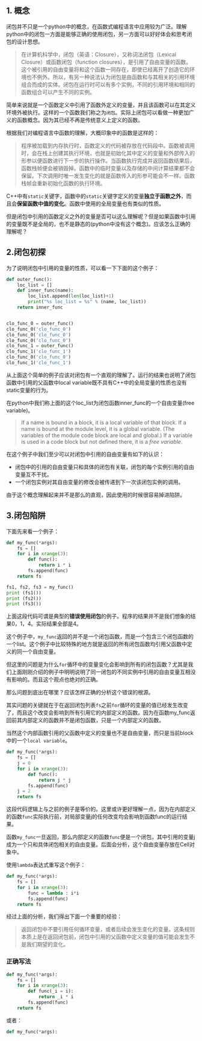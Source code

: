 ## 1. 概念
闭包并不只是一个python中的概念，在函数式编程语言中应用较为广泛。理解python中的闭包一方面是能够正确的使用闭包，另一方面可以好好体会和思考闭包的设计思想。

> 在计算机科学中，闭包（英语：Closure），又称词法闭包（Lexical Closure）或函数闭包（function closures），是引用了自由变量的函数。这个被引用的自由变量将和这个函数一同存在，即使已经离开了创造它的环境也不例外。所以，有另一种说法认为闭包是由函数和与其相关的引用环境组合而成的实体。闭包在运行时可以有多个实例，不同的引用环境和相同的函数组合可以产生不同的实例。



简单来说就是一个函数定义中引用了函数外定义的变量，并且该函数可以在其定义环境外被执行。这样的一个函数我们称之为`闭包`。实际上闭包可以看做一种更加广义的函数概念。因为其已经不再是传统意义上定义的函数。

根据我们对编程语言中函数的理解，大概印象中的函数是这样的：

> 程序被加载到内存执行时，函数定义的代码被存放在代码段中。函数被调用时，会在栈上创建其执行环境，也就是初始化其中定义的变量和外部传入的形参以便函数进行下一步的执行操作。当函数执行完成并返回函数结果后，函数栈帧便会被销毁掉。函数中的临时变量以及存储的中间计算结果都不会保留。下次调用时唯一发生变化的就是函数传入的形参可能会不一样。函数栈帧会重新初始化函数的执行环境。

C++中有`static`关键字，函数中的`static`关键字定义的变量**独立于函数之外**，而且会**保留函数中值的变化**。函数中使用的全局变量也有类似的性质。

但是闭包中引用的函数定义之外的变量是否可以这么理解呢？但是如果函数中引用的变量既不是全局的，也不是静态的(python中没有这个概念)。应该怎么正确的理解呢？



## 2.闭包初探

为了说明闭包中引用的变量的性质，可以看一下下面的这个例子：

```python
def outer_func():
    loc_list = []
    def inner_func(name):
        loc_list.append(len(loc_list)+1)
        print("%s loc_list = %s" % (name, loc_list))
    return inner_func


clo_func_0 = outer_func()
clo_func_0('clo_func_0')
clo_func_0('clo_func_0')
clo_func_0('clo_func_0')
clo_func_1 = outer_func()
clo_func_1('clo_func_1')
clo_func_0('clo_func_0')
clo_func_1('clo_func_1')
```

从上面这个简单的例子应该对闭包有一个直观的理解了。运行的结果也说明了闭包函数中引用的父函数中local variable既不具有C++中的全局变量的性质也没有static变量的行为。

在python中我们称上面的这个loc_list为闭包函数inner_func的一个自由变量(free variable)。

> If a name is bound in a block, it is a local variable of that block. If a name is bound at the module level, it is a global variable. (The variables of the module code block are local and global.) If a variable is used in a code block but not defined there, it is a *free variable*.

在这个例子中我们至少可以对闭包中引用的自由变量有如下的认识：

- 闭包中的引用的自由变量只和具体的闭包有关联，闭包的每个实例引用的自由变量互不干扰。
- 一个闭包实例对其自由变量的修改会被传递到下一次该闭包实例的调用。

由于这个概念理解起来并不是那么的直观，因此使用的时候很容易掉进陷阱。



## 3.闭包陷阱

下面先来看一个例子：

```python
def my_func(*args):
    fs = []
    for i in xrange(3):
        def func():
            return i * i
        fs.append(func)
    return fs

fs1, fs2, fs3 = my_func()
print (fs1())
print (fs2())
print (fs3())
```

 上面这段代码可谓是典型的**错误使用闭包**的例子。程序的结果并不是我们想象的结果0，1，4。实际结果全部是4。

这个例子中，`my_func`返回的并不是一个闭包函数，而是一个包含三个闭包函数的一个list。这个例子中比较特殊的地方就是返回的所有闭包函数均引用父函数中定义的同一个自由变量。

但这里的问题是为什么`for`循环中的变量变化会影响到所有的闭包函数？尤其是我们上面刚刚介绍的例子中明明说明了同一闭包的不同实例中引用的自由变量互相没有影响的。而且这个观点也绝对的正确。

那么问题到底出在哪里？应该怎样正确的分析这个错误的根源。

其实问题的关键就在于在返回闭包列表`fs`之前`for`循环的变量的值已经发生改变了，而且这个改变会影响到所有引用它的内部定义的函数。因为在函数my_func返回前其内部定义的函数并不是闭包函数，只是一个内部定义的函数。

当然这个内部函数引用的父函数中定义的变量也不是自由变量，而只是当前block中的一个`local variable`。



```python
def my_func(*args):
    fs = []
    j = 0
    for i in xrange(3):
        def func():
            return j * j
        fs.append(func)
    j = 2
    return fs
```

这段代码逻辑上与之前的例子是等价的。这里或许更好理解一点，因为在内部定义的函数`func`实际执行前，对局部变量j的任何改变均会影响到函数func的运行结果。

函数`my_func`一旦返回，那么内部定义的函数`func`便是一个闭包，其中引用的变量j成为一个只和具体闭包相关的自由变量。后面会分析，这个自由变量存放在Cell对象中。

使用`lambda`表达式重写这个例子：

```python
def my_func(*args):
    fs = []
    for i in xrange(3):
        func = lambda : i*i
        fs.append(func)
    return fs
```



经过上面的分析，我们得出下面一个重要的经验：

> 返回闭包中不要引用任何循环变量，或者后续会发生变化的变量。这条规则本质上是在返回闭包前，闭包中引用的父函数中定义变量的值可能会发生不是我们期望的变化。

### 正确写法

```python
def my_func(*args):
    fs = []
    for i in xrange(3):
    	def func(_i = i):
            return _i * i
        fs.append(func)
    return fs
```

或者：

```python
def my_func(*args):
```

